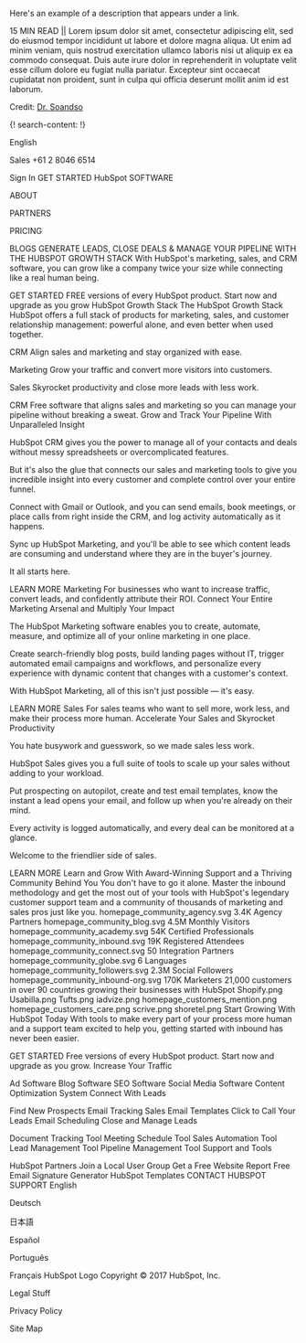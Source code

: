 Here's an example of a description that appears under a link.

15 MIN READ || Lorem ipsum dolor sit amet, consectetur adipiscing elit, sed do eiusmod tempor incididunt ut labore et dolore magna aliqua. Ut enim ad minim veniam, quis nostrud exercitation ullamco laboris nisi ut aliquip ex ea commodo consequat. Duis aute irure dolor in reprehenderit in voluptate velit esse cillum dolore eu fugiat nulla pariatur. Excepteur sint occaecat cupidatat non proident, sunt in culpa qui officia deserunt mollit anim id est laborum.

Credit: [Dr. Soandso](http://linkedin.com/test)

{! search-content: !}

English
 
Sales +61 2 8046 6514
 
 Sign In  GET STARTED
HubSpot
SOFTWARE
 
ABOUT
 
PARTNERS
 
PRICING
 
BLOGS
GENERATE LEADS, CLOSE DEALS & MANAGE YOUR PIPELINE WITH THE HUBSPOT GROWTH STACK
With HubSpot's marketing, sales, and CRM software, you can grow like a company twice your size while connecting like a real human being.

GET STARTED	
FREE versions of every HubSpot product.
Start now and upgrade as you grow
HubSpot Growth Stack
The HubSpot Growth Stack
HubSpot offers a full stack of products for marketing, sales, and customer relationship management: powerful alone, and even better when used together.

CRM
Align sales and marketing and stay organized with ease.


Marketing
Grow your traffic and convert more visitors into customers.


Sales
Skyrocket productivity and close more leads with less work.


CRM
Free software that aligns sales and marketing so you can manage your pipeline without breaking a sweat.
Grow and Track Your Pipeline With Unparalleled Insight

HubSpot CRM gives you the power to manage all of your contacts and deals without messy spreadsheets or overcomplicated features.

But it's also the glue that connects our sales and marketing tools to give you incredible insight into every customer and complete control over your entire funnel.

Connect with Gmail or Outlook, and you can send emails, book meetings, or place calls from right inside the CRM, and log activity automatically as it happens.

Sync up HubSpot Marketing, and you'll be able to see which content leads are consuming and understand where they are in the buyer's journey.

It all starts here.

LEARN MORE
Marketing
For businesses who want to increase traffic, convert leads, and confidently attribute their ROI.
Connect Your Entire Marketing Arsenal and Multiply Your Impact

The HubSpot Marketing software enables you to create, automate, measure, and optimize all of your online marketing in one place.

Create search-friendly blog posts, build landing pages without IT, trigger automated email campaigns and workflows, and personalize every experience with dynamic content that changes with a customer's context.

With HubSpot Marketing, all of this isn't just possible — it's easy.

LEARN MORE
Sales
For sales teams who want to sell more, work less, and make their process more human.
Accelerate Your Sales and Skyrocket Productivity

You hate busywork and guesswork, so we made sales less work.

HubSpot Sales gives you a full suite of tools to scale up your sales without adding to your workload.

Put prospecting on autopilot, create and test email templates, know the instant a lead opens your email, and follow up when you're already on their mind.

Every activity is logged automatically, and every deal can be monitored at a glance.

Welcome to the friendlier side of sales.

LEARN MORE
Learn and Grow With Award-Winning Support and a Thriving Community Behind You
You don't have to go it alone. Master the inbound methodology and get the most out of your tools with HubSpot's legendary customer support team and a community of thousands of marketing and sales pros just like you.
homepage_community_agency.svg
3.4K
Agency Partners
homepage_community_blog.svg
4.5M
Monthly Visitors
homepage_community_academy.svg
54K
Certified Professionals
homepage_community_inbound.svg
19K
Registered Attendees
homepage_community_connect.svg
50
Integration Partners
homepage_community_globe.svg
6
Languages
homepage_community_followers.svg
2.3M
Social Followers
homepage_community_inbound-org.svg
170K
Marketers
21,000
customers in over 90 countries growing their businesses with HubSpot
Shopify.png
Usabilla.png
Tufts.png
iadvize.png
homepage_customers_mention.png
homepage_customers_care.png
scrive.png
shoretel.png
Start Growing With HubSpot Today
With tools to make every part of your process more human and a support team excited to help you, getting started with inbound has never been easier.

GET STARTED
Free versions of every HubSpot product. Start now and upgrade as you grow.
Increase Your Traffic

Ad Software
Blog Software
SEO Software
Social Media Software
Content Optimization System
Connect With Leads

Find New Prospects
Email Tracking
Sales Email Templates
Click to Call Your Leads
Email Scheduling
Close and Manage Leads

Document Tracking Tool
Meeting Schedule Tool
Sales Automation Tool
Lead Management Tool
Pipeline Management Tool
Support and Tools

HubSpot Partners
Join a Local User Group
Get a Free Website Report
Free Email Signature Generator
HubSpot Templates
CONTACT HUBSPOT SUPPORT
English
 
Deutsch
 
日本語
 
Español
 
Português
 
Français
 HubSpot Logo
Copyright © 2017 HubSpot, Inc.

Legal Stuff
 
Privacy Policy
 
Site Map
